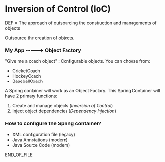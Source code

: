 # Inversion of Control (IoC)

DEF = The approach of outsourcing the construction and managements of objects

Outsource the creation of objects.

### My App -----> Object Factory

"Give me a coach object" : Configurable objects. You can choose from:

- CricketCoach
- HockeyCoach
- BaseballCoach

A Spring container will work as an Object Factory. This Spring Container will
have 2 primary functions:

1. Create and manage objects (_Inversion of Control_)
2. Inject object dependencies (_Dependency Injection_)

### How to configure the Spring container?

- XML configuration file (legacy)
- Java Annotations (modern)
- Java Source Code (modern)

END_OF_FILE
